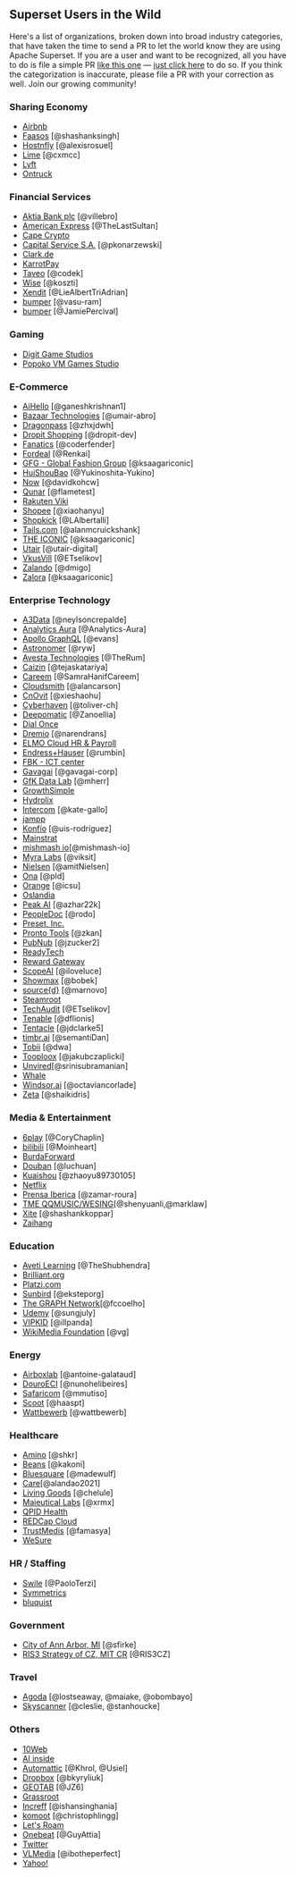 <!--
Licensed to the Apache Software Foundation (ASF) under one
or more contributor license agreements.  See the NOTICE file
distributed with this work for additional information
regarding copyright ownership.  The ASF licenses this file
to you under the Apache License, Version 2.0 (the
"License"); you may not use this file except in compliance
with the License.  You may obtain a copy of the License at

  http://www.apache.org/licenses/LICENSE-2.0

Unless required by applicable law or agreed to in writing,
software distributed under the License is distributed on an
"AS IS" BASIS, WITHOUT WARRANTIES OR CONDITIONS OF ANY
KIND, either express or implied.  See the License for the
specific language governing permissions and limitations
under the License.
-->

## Superset Users in the Wild

Here's a list of organizations, broken down into broad industry categories, that have taken the time to send a PR to let
the world know they are using Apache Superset. If you are a user and want to be recognized,
all you have to do is file a simple PR [like this one](https://github.com/apache/superset/pull/10122) — [just click here](https://github.com/apache/superset/edit/master/RESOURCES/INTHEWILD.md) to do so. If you think
the categorization is inaccurate, please file a PR with your correction as well.
Join our growing community!


### Sharing Economy
- [Airbnb](https://github.com/airbnb)
- [Faasos](http://faasos.com/) [@shashanksingh]
- [Hostnfly](https://www.hostnfly.com/) [@alexisrosuel]
- [Lime](https://www.limebike.com/) [@cxmcc]
- [Lyft](https://www.lyft.com/)
- [Ontruck](https://www.ontruck.com/)

### Financial Services
- [Aktia Bank plc](https://www.aktia.com) [@villebro]
- [American Express](https://www.americanexpress.com) [@TheLastSultan]
- [Cape Crypto](https://capecrypto.com)
- [Capital Service S.A.](http://capitalservice.pl) [@pkonarzewski]
- [Clark.de](http://clark.de/)
- [KarrotPay](https://www.daangnpay.com/)
- [Taveo](https://www.taveo.com) [@codek]
- [Wise](https://wise.com) [@koszti]
- [Xendit](http://xendit.co/) [@LieAlbertTriAdrian]
- [bumper](https://www.bumper.co/) [@vasu-ram]
- [bumper](https://www.bumper.co/) [@JamiePercival]

### Gaming
- [Digit Game Studios](https://www.digitgaming.com/)
- [Popoko VM Games Studio](https://popoko.live)

### E-Commerce
- [AiHello](https://www.aihello.com) [@ganeshkrishnan1]
- [Bazaar Technologies](https://www.bazaartech.com) [@umair-abro]
- [Dragonpass](https://www.dragonpass.com.cn/) [@zhxjdwh]
- [Dropit Shopping](https://www.dropit.shop/) [@dropit-dev]
- [Fanatics](https://www.fanatics.com) [@coderfender]
- [Fordeal](http://www.fordeal.com) [@Renkai]
- [GFG - Global Fashion Group](https://global-fashion-group.com) [@ksaagariconic]
- [HuiShouBao](http://www.huishoubao.com/) [@Yukinoshita-Yukino]
- [Now](https://www.now.vn/) [@davidkohcw]
- [Qunar](https://www.qunar.com/) [@flametest]
- [Rakuten Viki](https://www.viki.com)
- [Shopee](https://shopee.sg) [@xiaohanyu]
- [Shopkick](https://www.shopkick.com) [@LAlbertalli]
- [Tails.com](https://tails.com) [@alanmcruickshank]
- [THE ICONIC](http://theiconic.com.au/) [@ksaagariconic]
- [Utair](https://www.utair.ru) [@utair-digital]
- [VkusVill](https://www.vkusvill.ru) [@ETselikov]
- [Zalando](https://www.zalando.com) [@dmigo]
- [Zalora](https://www.zalora.com) [@ksaagariconic]

### Enterprise Technology
- [A3Data](https://a3data.com.br) [@neylsoncrepalde]
- [Analytics Aura](https://analyticsaura.com/) [@Analytics-Aura]
- [Apollo GraphQL](https://www.apollographql.com/) [@evans]
- [Astronomer](https://www.astronomer.io) [@ryw]
- [Avesta Technologies](https://avestatechnologies.com/) [@TheRum]
- [Caizin](https://caizin.com/) [@tejaskatariya]
- [Careem](https://www.careem.com/) [@SamraHanifCareem]
- [Cloudsmith](https://cloudsmith.io) [@alancarson]
- [CnOvit](http://www.cnovit.com/) [@xieshaohu]
- [Cyberhaven](https://www.cyberhaven.com/) [@toliver-ch]
- [Deepomatic](https://deepomatic.com/) [@Zanoellia]
- [Dial Once](https://www.dial-once.com/)
- [Dremio](https://dremio.com) [@narendrans]
- [ELMO Cloud HR & Payroll](https://elmosoftware.com.au/)
- [Endress+Hauser](http://www.endress.com/) [@rumbin]
- [FBK - ICT center](http://ict.fbk.eu)
- [Gavagai](https://gavagai.io) [@gavagai-corp]
- [GfK Data Lab](http://datalab.gfk.com) [@mherr]
- [GrowthSimple](https://growthsimple.ai/)
- [Hydrolix](https://www.hydrolix.io/)
- [Intercom](https://www.intercom.com/) [@kate-gallo]
- [jampp](https://jampp.com/)
- [Konfío](http://konfio.mx) [@uis-rodriguez]
- [Mainstrat](https://mainstrat.com/)
- [mishmash io](https://mishmash.io/)[@mishmash-io]
- [Myra Labs](http://www.myralabs.com/) [@viksit]
- [Nielsen](http://www.nielsen.com/) [@amitNielsen]
- [Ona](https://ona.io) [@pld]
- [Orange](https://www.orange.com) [@icsu]
- [Oslandia](https://oslandia.com)
- [Peak AI](https://www.peak.ai/) [@azhar22k]
- [PeopleDoc](https://www.people-doc.com) [@rodo]
- [Preset, Inc.](https://preset.io)
- [Pronto Tools](http://www.prontotools.io) [@zkan]
- [PubNub](https://pubnub.com) [@jzucker2]
- [ReadyTech](https://www.readytech.io)
- [Reward Gateway](https://www.rewardgateway.com)
- [ScopeAI](https://www.getscopeai.com) [@iloveluce]
- [Showmax](https://tech.showmax.com) [@bobek]
- [source{d}](https://www.sourced.tech) [@marnovo]
- [Steamroot](https://streamroot.io/)
- [TechAudit](https://www.techaudit.info) [@ETselikov]
- [Tenable](https://www.tenable.com) [@dflionis]
- [Tentacle](https://public.tentaclecmi.com) [@jdclarke5]
- [timbr.ai](https://timbr.ai/) [@semantiDan]
- [Tobii](http://www.tobii.com/) [@dwa]
- [Tooploox](https://www.tooploox.com/) [@jakubczaplicki]
- [Unvired](https://unvired.com)[@srinisubramanian]
- [Whale](http://whale.im)
- [Windsor.ai](https://www.windsor.ai/) [@octaviancorlade]
- [Zeta](https://www.zeta.tech/) [@shaikidris]

### Media & Entertainment
- [6play](https://www.6play.fr) [@CoryChaplin]
- [bilibili](https://www.bilibili.com) [@Moinheart]
- [BurdaForward](https://www.burda-forward.de/en/)
- [Douban](https://www.douban.com/) [@luchuan]
- [Kuaishou](https://www.kuaishou.com/) [@zhaoyu89730105]
- [Netflix](https://www.netflix.com/)
- [Prensa Iberica](https://www.prensaiberica.es/) [@zamar-roura]
- [TME QQMUSIC/WESING](https://www.tencentmusic.com/)[@shenyuanli,@marklaw]
- [Xite](https://xite.com/) [@shashankkoppar]
- [Zaihang](http://www.zaih.com/)

### Education
- [Aveti Learning](https://avetilearning.com/) [@TheShubhendra]
- [Brilliant.org](https://brilliant.org/)
- [Platzi.com](https://platzi.com/)
- [Sunbird](https://www.sunbird.org/) [@eksteporg]
- [The GRAPH Network](https://thegraphnetwork.org/)[@fccoelho]
- [Udemy](https://www.udemy.com/) [@sungjuly]
- [VIPKID](https://www.vipkid.com.cn/) [@illpanda]
- [WikiMedia Foundation](https://wikimediafoundation.org) [@vg]

### Energy
- [Airboxlab](https://foobot.io) [@antoine-galataud]
- [DouroECI](https://www.douroeci.com/) [@nunohelibeires]
- [Safaricom](https://www.safaricom.co.ke/) [@mmutiso]
- [Scoot](https://scoot.co/) [@haaspt]
- [Wattbewerb](https://wattbewerb.de/) [@wattbewerb]

### Healthcare
- [Amino](https://amino.com) [@shkr]
- [Beans](https://www.beans.fi) [@kakoni]
- [Bluesquare](https://www.bluesquarehub.com/) [@madewulf]
- [Care](https://www.getcare.io/)[@alandao2021]
- [Living Goods](https://www.livinggoods.org) [@chelule]
- [Maieutical Labs](https://maieuticallabs.it) [@xrmx]
- [QPID Health](http://www.qpidhealth.com/)
- [REDCap Cloud](https://www.redcapcloud.com/)
- [TrustMedis](https://trustmedis.com) [@famasya]
- [WeSure](https://www.wesure.cn/)

### HR / Staffing
- [Swile](https://www.swile.co/) [@PaoloTerzi]
- [Symmetrics](https://www.symmetrics.fyi)
- [bluquist](https://bluquist.com/)

### Government
- [City of Ann Arbor, MI](https://www.a2gov.org/) [@sfirke]
- [RIS3 Strategy of CZ, MIT CR](https://www.ris3.cz/) [@RIS3CZ]

### Travel
- [Agoda](https://www.agoda.com/) [@lostseaway, @maiake, @obombayo]
- [Skyscanner](https://www.skyscanner.net/) [@cleslie, @stanhoucke]

### Others
- [10Web](https://10web.io/)
- [AI inside](https://inside.ai/en/)
- [Automattic](https://automattic.com/) [@Khrol, @Usiel]
- [Dropbox](https://www.dropbox.com/) [@bkyryliuk]
- [GEOTAB](https://www.geotab.com) [@JZ6]
- [Grassroot](https://www.grassrootinstitute.org/)
- [Increff](https://www.increff.com/) [@ishansinghania]
- [komoot](https://www.komoot.com/) [@christophlingg]
- [Let's Roam](https://www.letsroam.com/)
- [Onebeat](https://1beat.com/) [@GuyAttia]
- [Twitter](https://twitter.com/)
- [VLMedia](https://www.vlmedia.com.tr/) [@ibotheperfect]
- [Yahoo!](https://yahoo.com/)
